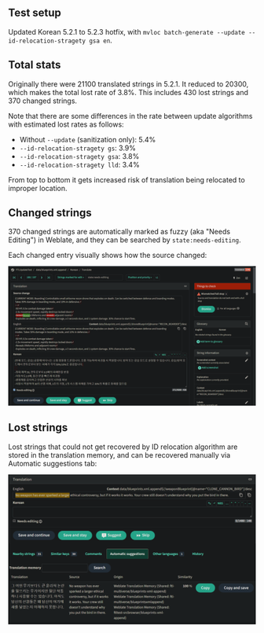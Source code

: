 ## Test setup

Updated Korean 5.2.1 to 5.2.3 hotfix, with `mvloc batch-generate --update --id-relocation-stragety gsa en`.

## Total stats

Originally there were 21100 translated strings in 5.2.1. It reduced to 20300, which makes the total lost rate of 3.8%.
This includes 430 lost strings and 370 changed strings.

Note that there are some differences in the rate between update algorithms with estimated lost rates as follows:

* Without `--update` (sanitization only): 5.4%
* `--id-relocation-stragety gs`: 3.9%
* `--id-relocation-stragety gsa`: 3.8%
* `--id-relocation-stragety lld`: 3.4%

From top to bottom it gets increased risk of translation being relocated to improper location.

## Changed strings

370 changed strings are automatically marked as fuzzy (aka "Needs Editing") in Weblate,
and they can be searched by `state:needs-editing`.

Each changed entry visually shows how the source changed:

![](fuzzy_update_edits.png)

## Lost strings

Lost strings that could not get recovered by ID relocation algorithm are stored in the translation memory,
and can be recovered manually via Automatic suggestions tab:

![](automatic_suggestion.png)

